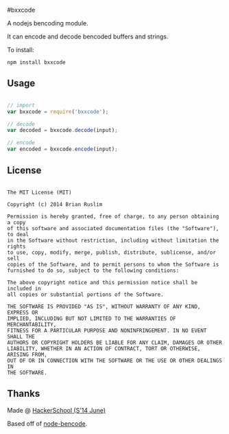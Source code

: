 #bxxcode

A nodejs bencoding module.

It can encode and decode bencoded buffers and strings.


To install:

~~~~~~~~~
npm install bxxcode
~~~~~~~~~


## Usage

~~~~~~~~~~ js

// import
var bxxcode = require('bxxcode');

// decode
var decoded = bxxcode.decode(input);

// encode
var encoded = bxxcode.encode(input);

~~~~~~~~~~


## License

~~~~~~~~~~~

The MIT License (MIT)

Copyright (c) 2014 Brian Ruslim

Permission is hereby granted, free of charge, to any person obtaining a copy
of this software and associated documentation files (the "Software"), to deal
in the Software without restriction, including without limitation the rights
to use, copy, modify, merge, publish, distribute, sublicense, and/or sell
copies of the Software, and to permit persons to whom the Software is
furnished to do so, subject to the following conditions:

The above copyright notice and this permission notice shall be included in
all copies or substantial portions of the Software.

THE SOFTWARE IS PROVIDED "AS IS", WITHOUT WARRANTY OF ANY KIND, EXPRESS OR
IMPLIED, INCLUDING BUT NOT LIMITED TO THE WARRANTIES OF MERCHANTABILITY,
FITNESS FOR A PARTICULAR PURPOSE AND NONINFRINGEMENT. IN NO EVENT SHALL THE
AUTHORS OR COPYRIGHT HOLDERS BE LIABLE FOR ANY CLAIM, DAMAGES OR OTHER
LIABILITY, WHETHER IN AN ACTION OF CONTRACT, TORT OR OTHERWISE, ARISING FROM,
OUT OF OR IN CONNECTION WITH THE SOFTWARE OR THE USE OR OTHER DEALINGS IN
THE SOFTWARE.

~~~~~~~~~~~

## Thanks

Made @ [HackerSchool (S'14 June)](https://www.hackerschool.com)

Based off of [node-bencode](https://github.com/themasch/node-bencode/).

